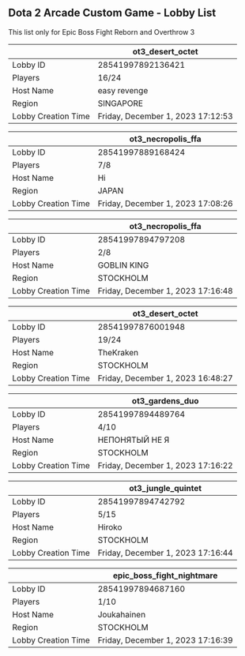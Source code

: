 ## Dota 2 Arcade Custom Game - Lobby List

This list only for Epic Boss Fight Reborn and Overthrow 3

|  | ot3_desert_octet |
| ------ | ------ |
| Lobby ID | 28541997892136421 |
| Players | 16/24 |
| Host Name | easy revenge |
| Region | SINGAPORE |
| Lobby Creation Time | Friday, December 1, 2023 17:12:53 |


|  | ot3_necropolis_ffa |
| ------ | ------ |
| Lobby ID | 28541997889168424 |
| Players | 7/8 |
| Host Name | Hi |
| Region | JAPAN |
| Lobby Creation Time | Friday, December 1, 2023 17:08:26 |


|  | ot3_necropolis_ffa |
| ------ | ------ |
| Lobby ID | 28541997894797208 |
| Players | 2/8 |
| Host Name | GOBLIN KING |
| Region | STOCKHOLM |
| Lobby Creation Time | Friday, December 1, 2023 17:16:48 |


|  | ot3_desert_octet |
| ------ | ------ |
| Lobby ID | 28541997876001948 |
| Players | 19/24 |
| Host Name | TheKraken |
| Region | STOCKHOLM |
| Lobby Creation Time | Friday, December 1, 2023 16:48:27 |


|  | ot3_gardens_duo |
| ------ | ------ |
| Lobby ID | 28541997894489764 |
| Players | 4/10 |
| Host Name | НЕПОНЯТЫЙ НЕ Я |
| Region | STOCKHOLM |
| Lobby Creation Time | Friday, December 1, 2023 17:16:22 |


|  | ot3_jungle_quintet |
| ------ | ------ |
| Lobby ID | 28541997894742792 |
| Players | 5/15 |
| Host Name | Hiroko |
| Region | STOCKHOLM |
| Lobby Creation Time | Friday, December 1, 2023 17:16:44 |


|  | epic_boss_fight_nightmare |
| ------ | ------ |
| Lobby ID | 28541997894687160 |
| Players | 1/10 |
| Host Name | Joukahainen |
| Region | STOCKHOLM |
| Lobby Creation Time | Friday, December 1, 2023 17:16:39 |


